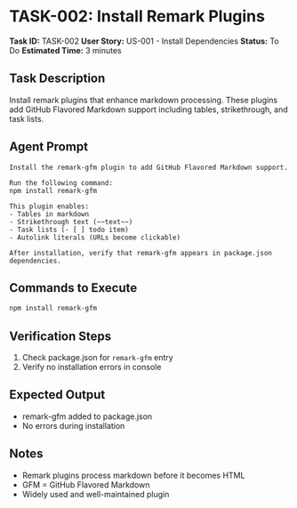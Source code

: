 # TASK-002: Install Remark Plugins

**Task ID:** TASK-002
**User Story:** US-001 - Install Dependencies
**Status:** To Do
**Estimated Time:** 3 minutes

## Task Description

Install remark plugins that enhance markdown processing. These plugins add GitHub Flavored Markdown support including tables, strikethrough, and task lists.

## Agent Prompt

```
Install the remark-gfm plugin to add GitHub Flavored Markdown support.

Run the following command:
npm install remark-gfm

This plugin enables:
- Tables in markdown
- Strikethrough text (~~text~~)
- Task lists (- [ ] todo item)
- Autolink literals (URLs become clickable)

After installation, verify that remark-gfm appears in package.json dependencies.
```

## Commands to Execute

```bash
npm install remark-gfm
```

## Verification Steps

1. Check package.json for `remark-gfm` entry
2. Verify no installation errors in console

## Expected Output

- remark-gfm added to package.json
- No errors during installation

## Notes

- Remark plugins process markdown before it becomes HTML
- GFM = GitHub Flavored Markdown
- Widely used and well-maintained plugin
